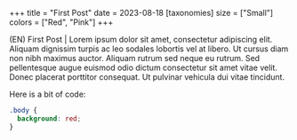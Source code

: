 +++
title = "First Post"
date = 2023-08-18
[taxonomies]
size = ["Small"]
colors = ["Red", "Pink"]
+++

(EN) First Post | Lorem ipsum dolor sit amet, consectetur adipiscing elit. Aliquam dignissim turpis ac leo sodales lobortis vel at libero. Ut cursus diam non nibh maximus auctor. Aliquam rutrum sed neque eu rutrum. Sed pellentesque augue euismod odio dictum consectetur sit amet vitae velit. Donec placerat porttitor consequat. Ut pulvinar vehicula dui vitae tincidunt.

Here is a bit of code:

```css
.body {
  background: red;
}
```
